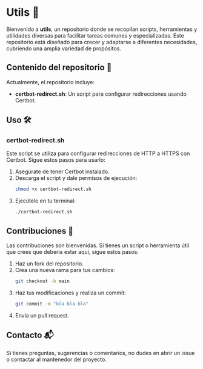 # Utils 🚀

Bienvenido a **utils**, un repositorio donde se recopilan scripts, herramientas y utilidades diversas para facilitar tareas comunes y especializadas. Este repositorio está diseñado para crecer y adaptarse a diferentes necesidades, cubriendo una amplia variedad de propósitos.

## Contenido del repositorio 📂

Actualmente, el repositorio incluye:

- **certbot-redirect.sh**: Un script para configurar redirecciones usando Certbot.

## Uso 🛠️

### certbot-redirect.sh
Este script se utiliza para configurar redirecciones de HTTP a HTTPS con Certbot. Sigue estos pasos para usarlo:

1. Asegúrate de tener Certbot instalado.
2. Descarga el script y dale permisos de ejecución:
   ```bash
   chmod +x certbot-redirect.sh
   ```
3. Ejecútelo en tu terminal:
   ```bash
   ./certbot-redirect.sh
   ```

## Contribuciones 🤝

Las contribuciones son bienvenidas. Si tienes un script o herramienta útil que crees que debería estar aquí, sigue estos pasos:

1. Haz un fork del repositorio.
2. Crea una nueva rama para tus cambios:
   ```bash
   git checkout -b main
   ```
3. Haz tus modificaciones y realiza un commit:
   ```bash
   git commit -m "bla bla bla"
   ```
4. Envía un pull request.


## Contacto 📬

Si tienes preguntas, sugerencias o comentarios, no dudes en abrir un issue o contactar al mantenedor del proyecto.
